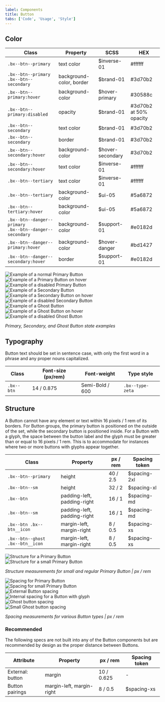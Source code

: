 ```yaml
---
label: Components
title: Button
tabs: ['Code', 'Usage', 'Style']
---
```


## Color

| Class                                                          | Property                 | SCSS             | HEX                    |
| -------------------------------------------------------------- | ------------------------ | ---------------- | ---------------------- |
| `.bx--btn--primary`                                            | text color               | $inverse-01      | #ffffff                |
| `.bx--btn--primary` </br> `.bx--btn--secondary`                | background-color, border | $brand-01        | #3d70b2                |
| `.bx--btn--primary:hover`                                      | background-color         | $hover-primary   | #30588c                |
| `.bx--btn--primary:disabled`                                   | opacity                  | $brand-01        | #3d70b2 at 50% opacity |
| `.bx--btn--secondary`                                          | text color               | $brand-01        | #3d70b2                |
| `.bx--btn--secondary`                                          | border                   | $brand-01        | #3d70b2                |
| `.bx--btn--secondary:hover`                                    | background-color         | $hover-secondary | #3d70b2                |
| `.bx--btn--secondary:hover`                                    | text color               | $inverse-01      | #ffffff                |
| `.bx--btn--tertiary`                                           | text color               | $inverse-01      | #ffffff                |
| `.bx--btn--tertiary`                                           | background-color         | $ui-05           | #5a6872                |
| `.bx--btn--tertiary:hover`                                     | background-color         | $ui-05           | #5a6872                |
| `.bx--btn--danger--primary`</br> `.bx--btn--danger--secondary` | background-color         | $support-01      | #e0182d                |
| `.bx--btn--danger--primary:hover`                              | background-color         | $hover-danger    | #bd1427                |
| `.bx--btn--danger--secondary:hover`                            | border                   | $support-01      | #e0182d                |
<grid-wrapper>
<div class="image-grid">
  <div>
    <img src="images/button-style-1.png" alt="Example of a normal Primary Button"/>
  </div>
  <div>
    <img src="images/button-style-2.png" alt="Example of a Primary Button on hover"/>
  </div>
  <div>
    <img src="images/button-style-3.png" alt="Example of a disabled Primary Button"/>
  </div>
  <div>
    <img src="images/button-style-4.png" alt="Example of a Secondary Button"/>
  </div>
  <div>
    <img src="images/button-style-5.png" alt="Example of a Secondary Button on hover"/>
  </div>
  <div>
    <img src="images/button-style-6.png" alt="Example of a disabled Secondary Button"/>
  </div>
  <div>
    <img src="images/button-style-15.png" alt="Example of a Ghost Button"/>
  </div>
  <div>
    <img src="images/button-style-16.png" alt="Example of a Ghost Button on hover"/>
  </div>
  <div>
    <img src="images/button-style-17.png" alt="Example of a disabled Ghost Button"/>
  </div>
</div>
</grid-wrapper>

_Primary, Secondary, and Ghost Button state examples_

## Typography

Button text should be set in sentence case, with only the first word in a phrase and any proper nouns capitalized.

| Class      | Font-size (px/rem) | Font-weight     | Type style       |
| ---------- | ------------------ | --------------- | ---------------- |
| `.bx--btn` | 14 / 0.875         | Semi-Bold / 600 | `.bx--type-zeta` |

## Structure

A Button cannot have any element or text within 16 pixels / 1 rem of its borders. For Button groups, the primary button is positioned on the outside of the set, while the secondary button is positioned inside. For a Button with a glyph, the space between the button label and the glyph must be greater than or equal to 16 pixels / 1 rem. This is to accommodate for instances where two or more buttons with glyphs appear together.

| Class                            | Property                    | px / rem | Spacing token |
| -------------------------------- | --------------------------- | -------- | ------------- |
| `.bx--btn--primary`              | height                      | 40 / 2.5 | $spacing-2xl  |
| `.bx--btn--sm`                   | height                      | 32 / 2   | $spacing-xl   |
| `.bx--btn`                       | padding-left, padding-right | 16 / 1   | $spacing-md   |
| `.bx--btn--sm`                   | padding-left, padding-right | 16 / 1   | $spacing-md   |
| `.bx--btn .bx--btn__icon`        | margin-left, margin-right   | 8 / 0.5  | $spacing-xs   |
| `.bx--btn--ghost .bx--btn__icon` | margin-left, margin-right   | 8 / 0.5  | $spacing-xs   |

<grid-wrapper>
<div class="image-grid">
  <div>
    <img src="images/button-style-7.png" alt="Structure for a Primary Button"/>
  </div>
  <div>
    <img src="images/button-style-8.png" alt="Structure for a small Primary Button"/>
  </div>
</div>
</grid-wrapper>

_Structure measurements for small and regular Primary Button | px / rem_

<grid-wrapper>
<div class="image-grid">
  <div>
    <img src="images/button-style-9.png" alt="Spacing for Primary Button"/>
  </div>
  <div>
    <img src="images/button-style-10.png" alt="Spacing for small Primary Button"/>
  </div>
  <div>
    <img src="images/button-style-11.png" alt="External Button spacing"/>
  </div>
  <div>
    <img src="images/button-style-12.png" alt="Internal spacing for a Button with glyph"/>
  </div>
  <div>
    <img src="images/button-style-13.png" alt="Ghost button spacing"/>
  </div>
  <div>
    <img src="images/button-style-14.png" alt="Small Ghost button spacing"/>
  </div>
</div>
</grid-wrapper>

_Spacing measurements for various Button types | px / rem_

### Recommended

The following specs are not built into any of the Button components but are recommended by design as the proper distance between Buttons.

| Attribute        | Property                  | px / rem   | Spacing token |
| ---------------- | ------------------------- | ---------- | ------------- |
| External: button | margin                    | 10 / 0.625 | -             |
| Button pairings  | margin-left, margin-right | 8 / 0.5    | $spacing-xs   |